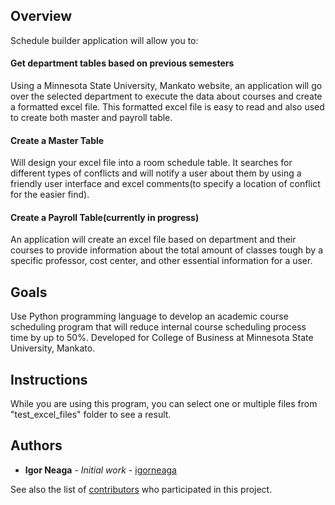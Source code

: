 ## Overview
Schedule builder application will allow you to:
#### Get department tables based on previous semesters
Using a Minnesota State University, Mankato website, an application will go over the selected department to execute the data about courses and create a formatted excel file. This formatted excel file is easy to read and also used to create both master and payroll table.
#### Create a Master Table
Will design your excel file into a room schedule table. It searches for different types of conflicts and will notify a user about them by using a friendly user interface and excel comments(to specify a location of conflict for the easier find).
#### Create a Payroll Table(currently in progress)
An application will create an excel file based on department and their courses to provide information about the total amount of classes tough by a specific professor, cost center, and other essential information for a user. 
## Goals
Use Python programming language  to develop an academic course scheduling program that will  reduce internal course scheduling process time by up to 50%. Developed for College of Business at Minnesota State University, Mankato.
## Instructions
While you are using this program, you can select one or multiple files from "test_excel_files" folder to see a result.
## Authors

* **Igor Neaga** - *Initial work* - [igorneaga](https://github.com/igorneaga)

See also the list of [contributors](https://github.com/igorneaga/schedule/graphs/contributors) who participated in this project.
